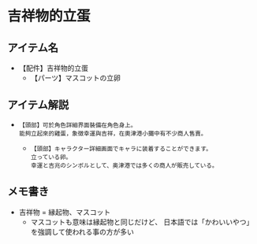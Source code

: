 # 吉祥物的立蛋
## アイテム名
 - 【配件】吉祥物的立蛋
   - 【パーツ】マスコットの立卵

## アイテム解説
 - ```
   【頭部】可於角色詳細界面裝備在角色身上。
   能夠立起來的雞蛋，象徴幸運與吉祥，在奧津港小攤中有不少商人售賣。 
   ```
   - ```
     【頭部】キャラクター詳細画面でキャラに装着することができます。
     立っている卵。
     幸運と吉兆のシンボルとして、奥津港では多くの商人が販売している。
     ```

## メモ書き
 - 吉祥物 = 縁起物、マスコット
   - マスコットも意味は縁起物と同じだけど、
     日本語では「かわいいやつ」を強調して使われる事の方が多い
